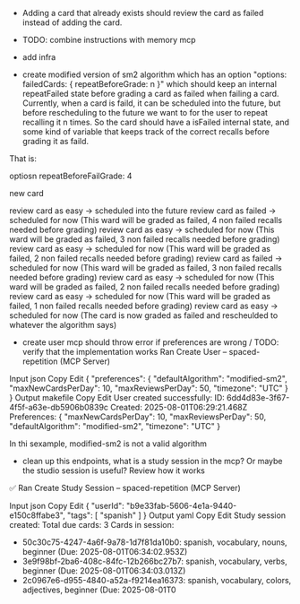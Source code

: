 * Adding a card that already exists should review the card as failed instead of adding the card.

* TODO:
combine instructions with memory mcp

* add infra

* create modified version of sm2 algorithm which has an option "options: failedCards: { repeatBeforeGrade: n }" which should keep an internal repeatFailed state before grading a card as failed when failing a card.
Currently, when a card is faild, it can be scheduled into the future, but before rescheduling to the future we want to for the user to repeat recalling it n times. So the card should have a isFailed internal state, and some kind of variable that keeps track of the correct recalls before grading it as faild.

That is:

optiosn repeatBeforeFailGrade: 4

new card

review card as easy -> scheduled into the future
review card as failed -> scheduled for now (This ward will be graded as failed, 4 non failed recalls needed before grading)
review card as easy -> scheduled for now (This ward will be graded as failed, 3 non failed recalls needed before grading)
review card as easy -> scheduled for now (This ward will be graded as failed, 2 non failed recalls needed before grading)
review card as failed -> scheduled for now (This ward will be graded as failed, 3 non failed recalls needed before grading)
review card as easy -> scheduled for now (This ward will be graded as failed, 2 non failed recalls needed before grading)
review card as easy -> scheduled for now (This ward will be graded as failed, 1 non failed recalls needed before grading)
review card as easy -> scheduled for now (The card is now graded as failed and rescheulded to whatever the algorithm says)



* create user mcp should throw error if preferences are wrong
/ TODO: verify that the implementation works
Ran Create User – spaced-repetition (MCP Server)

Input
json
Copy
Edit
{
  "preferences": {
    "defaultAlgorithm": "modified-sm2",
    "maxNewCardsPerDay": 10,
    "maxReviewsPerDay": 50,
    "timezone": "UTC"
  }
}
Output
makefile
Copy
Edit
User created successfully:
ID: 6dd4d83e-3f67-4f5f-a63e-db5906b0839c
Created: 2025-08-01T06:29:21.468Z
Preferences: {
  "maxNewCardsPerDay": 10,
  "maxReviewsPerDay": 50,
  "defaultAlgorithm": "modified-sm2",
  "timezone": "UTC"
}

In thi sexample, modified-sm2 is not a valid algorithm


* clean up this endpoints, what is a study session in the mcp?
Or maybe the studio session is useful? Review how it works

✅ Ran Create Study Session – spaced-repetition (MCP Server)

Input
json
Copy
Edit
{
  "userId": "b9e33fab-5606-4e1a-9440-e150c8ffabe3",
  "tags": [
    "spanish"
  ]
}
Output
yaml
Copy
Edit
Study session created:
Total due cards: 3
Cards in session:
- 50c30c75-4247-4a6f-9a78-1d7f81da10b0: spanish, vocabulary, nouns, beginner (Due: 2025-08-01T06:34:02.953Z)
- 3e9f98bf-2ba6-408c-84fc-12b266bc27b7: spanish, vocabulary, verbs, beginner (Due: 2025-08-01T06:34:03.013Z)
- 2c0967e6-d955-4840-a52a-f9214ea16373: spanish, vocabulary, colors, adjectives, beginner (Due: 2025-08-01T0